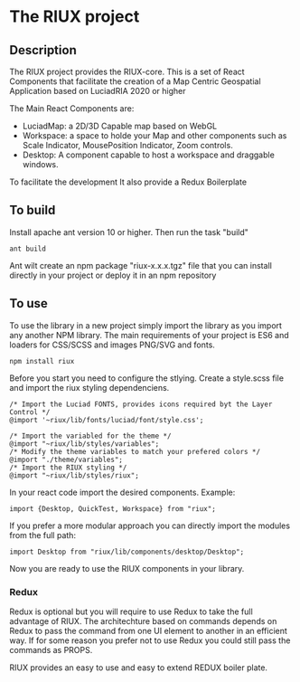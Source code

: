# The RIUX project

## Description
The RIUX project provides the RIUX-core.  This is a set of React Components that facilitate the creation of a Map Centric Geospatial Application based on LuciadRIA 2020 or higher

The Main React Components are:

* LuciadMap:  a 2D/3D Capable map based on WebGL  
* Workspace: a space to holde your Map and other components such as Scale Indicator, MousePosition Indicator, Zoom controls.
* Desktop: A component capable to host a workspace and draggable windows.


To facilitate the development It also provide a Redux Boilerplate

## To build
Install apache ant version 10 or higher. Then run the task "build" 
```
ant build
```
Ant wilt create an npm package "riux-x.x.x.tgz" file that you can install directly in your project or deploy it in an npm repository

## To use

To use the library in a new project simply import the library as you import any another NPM library.
The main requirements of your project is ES6 and loaders  for CSS/SCSS and images PNG/SVG and fonts.


```
npm install riux
``` 

Before you start you need to configure the stlying.  Create a style.scss file and import the riux styling dependenciens.

```
/* Import the Luciad FONTS, provides icons required byt the Layer Control */
@import '~riux/lib/fonts/luciad/font/style.css';

/* Import the variabled for the theme */
@import "~riux/lib/styles/variables";
/* Modify the theme variables to match your prefered colors */
@import "./theme/variables";  
/* Import the RIUX styling */
@import "~riux/lib/styles/riux";
``` 

In your react code import the desired components. Example:
```
import {Desktop, QuickTest, Workspace} from "riux";
```

If you prefer a more modular approach you can directly import the modules from the full path:
```
import Desktop from "riux/lib/components/desktop/Desktop";
```



Now you are ready to use the RIUX components in your library.

### Redux 
Redux is optional but you will require to use Redux to take the full advantage of RIUX.
The architechture based on commands depends on Redux to pass the command from one UI element to another in an efficient way.
If for some reason you prefer not to use Redux you could still pass the commands as PROPS.


RIUX provides an easy to use and easy to extend REDUX boiler plate.
 

